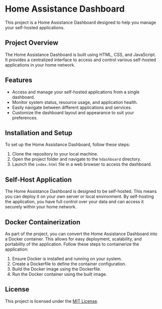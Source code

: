 # Home Assistance Dashboard

This project is a Home Assistance Dashboard designed to help you manage your self-hosted applications.

## Project Overview

The Home Assistance Dashboard is built using HTML, CSS, and JavaScript. It provides a centralized interface to access and control various self-hosted applications in your home network.

## Features

- Access and manage your self-hosted applications from a single dashboard.
- Monitor system status, resource usage, and application health.
- Easily navigate between different applications and services.
- Customize the dashboard layout and appearance to suit your preferences.

## Installation and Setup

To set up the Home Assistance Dashboard, follow these steps:

1. Clone the repository to your local machine.
2. Open the project folder and navigate to the `hdashboard` directory.
3. Launch the `index.html` file in a web browser to access the dashboard.

## Self-Host Application

The Home Assistance Dashboard is designed to be self-hosted. This means you can deploy it on your own server or local environment. By self-hosting the application, you have full control over your data and can access it securely within your home network.

## Docker Containerization

As part of the project, you can convert the Home Assistance Dashboard into a Docker container. This allows for easy deployment, scalability, and portability of the application. Follow these steps to containerize the application:

1. Ensure Docker is installed and running on your system.
2. Create a Dockerfile to define the container configuration.
3. Build the Docker image using the Dockerfile.
4. Run the Docker container using the built image.

## License

This project is licensed under the [MIT License](LICENSE).
